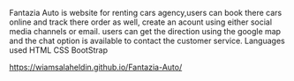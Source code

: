 Fantazia Auto is website for renting cars agency,users can book there cars online and track there order as well, create an acount using either social media channels or email.
users can get the direction using the google map and the chat option is available to contact the customer service.
Languages used
HTML
CSS
BootStrap


https://wiamsalaheldin.github.io/Fantazia-Auto/
